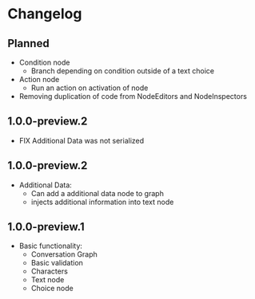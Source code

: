# Changelog

## Planned
- Condition node
    - Branch depending on condition outside of a text choice
- Action node
    - Run an action on activation of node
- Removing duplication of code from NodeEditors and NodeInspectors

## 1.0.0-preview.2
- FIX Additional Data was not serialized

## 1.0.0-preview.2
- Additional Data:
    - Can add a additional data node to graph
    - injects additional information into text node

## 1.0.0-preview.1
- Basic functionality:
    - Conversation Graph
    - Basic validation
    - Characters
    - Text node
    - Choice node
    